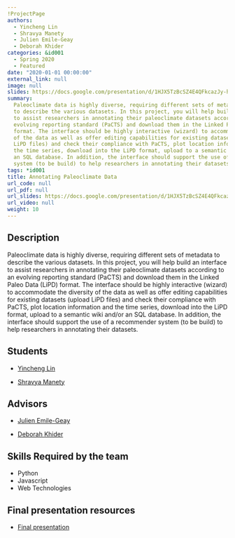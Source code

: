 ```yaml
---
!ProjectPage
authors:
  - Yincheng Lin
  - Shravya Manety
  - Julien Emile-Geay
  - Deborah Khider
categories: &id001
  - Spring 2020
  - Featured
date: "2020-01-01 00:00:00"
external_link: null
image: null
slides: https://docs.google.com/presentation/d/1HJX5TzBcSZ4E4QFkcazJy-hy78wNa6lY/edit?usp=sharing&ouid=116088473370484068569&rtpof=true&sd=true
summary:
  Paleoclimate data is highly diverse, requiring different sets of metadata
  to describe the various datasets. In this project, you will help build an interface
  to assist researchers in annotating their paleoclimate datasets according to an
  evolving reporting standard (PaCTS) and download them in the Linked Paleo Data (LiPD)
  format. The interface should be highly interactive (wizard) to accommodate the diversity
  of the data as well as offer editing capabilities for existing datasets (upload
  LiPD files) and check their compliance with PaCTS, plot location information and
  the time series, download into the LiPD format, upload to a semantic wiki and/or
  an SQL database. In addition, the interface should support the use of a recommender
  system (to be build) to help researchers in annotating their datasets.
tags: *id001
title: Annotating Paleoclimate Data
url_code: null
url_pdf: null
url_slides: https://docs.google.com/presentation/d/1HJX5TzBcSZ4E4QFkcazJy-hy78wNa6lY/edit?usp=sharing&ouid=116088473370484068569&rtpof=true&sd=true
url_video: null
weight: 10
---
```


## Description

Paleoclimate data is highly diverse, requiring different sets of metadata to describe the various datasets. In this project, you will help build an interface to assist researchers in annotating their paleoclimate datasets according to an evolving reporting standard (PaCTS) and download them in the Linked Paleo Data (LiPD) format. The interface should be highly interactive (wizard) to accommodate the diversity of the data as well as offer editing capabilities for existing datasets (upload LiPD files) and check their compliance with PaCTS, plot location information and the time series, download into the LiPD format, upload to a semantic wiki and/or an SQL database. In addition, the interface should support the use of a recommender system (to be build) to help researchers in annotating their datasets.

## Students

- [Yincheng Lin](../../../author/yincheng-lin)

- [Shravya Manety](../../../author/shravya-manety)

## Advisors

- [Julien Emile-Geay](../../../author/julien-emile-geay)

- [Deborah Khider](../../../author/deborah-khider)

## Skills Required by the team

- Python
- Javascript
- Web Technologies

## Final presentation resources

- [Final presentation](https://docs.google.com/presentation/d/1HJX5TzBcSZ4E4QFkcazJy-hy78wNa6lY/edit?usp=sharing&ouid=116088473370484068569&rtpof=true&sd=true)
